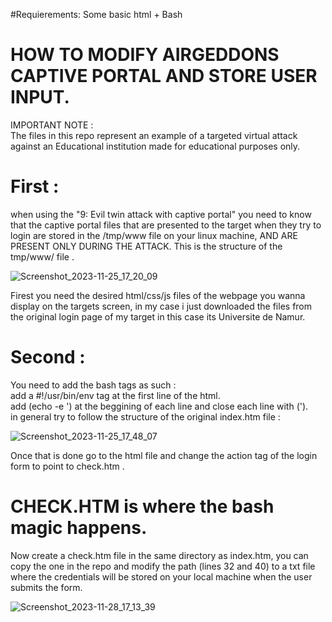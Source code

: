 #Requierements: Some basic html + Bash
# HOW TO MODIFY AIRGEDDONS CAPTIVE PORTAL AND STORE USER INPUT.
IMPORTANT NOTE :\
The files in this repo represent an example of a targeted virtual attack against an Educational institution made for educational purposes only.

# First :

when using the "9: Evil twin attack with captive portal" you need to know that the captive portal files that are presented to the target when they try to login are stored in the /tmp/www file on your linux machine, AND ARE PRESENT ONLY DURING THE ATTACK.
This is the structure of the tmp/www/ file .

![Screenshot_2023-11-25_17_20_09](https://github.com/chaminator-lab/airgeddon-captive-portal/assets/82542602/46cb659f-d08d-43ce-a877-af7d900aebe9)

Firest you need the desired html/css/js files of the webpage you wanna display on the targets screen, in my case i just downloaded the files from the original login page of my target in this case its Universite de Namur.

# Second :

You need to add the bash tags as such :\
add a #!/usr/bin/env tag at the first line of the html. \
add (echo -e ')  at the beggining of each line and close each line with ('). \
in general try to follow the structure of the original index.htm file : 

![Screenshot_2023-11-25_17_48_07](https://github.com/chaminator-lab/airgeddon-captive-portal/assets/82542602/a6da0fad-a1ae-486f-9b47-c6f2e0848c52)



Once that is done go to the html file and change the action tag of the login form to point to check.htm .


# CHECK.HTM  is where the bash magic happens.
Now create a check.htm file in the same directory as index.htm, you can copy the one in the repo and modify the path (lines 32 and 40) to a txt file where the credentials will be stored on your local machine when the user submits the form.

![Screenshot_2023-11-28_17_13_39](https://github.com/chaminator-lab/airgeddon-captive-portal/assets/82542602/adf08632-25c8-4c4f-a874-83fc819e3223)


